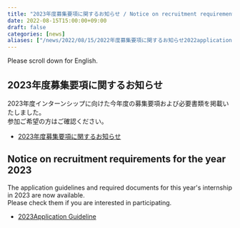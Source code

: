 ```yaml
---
title: "2023年度募集要項に関するお知らせ / Notice on recruitment requirements for the year 2023"
date: 2022-08-15T15:00:00+09:00
draft: false
categories: [news]
aliases: ["/news/2022/08/15/2022年度募集要項に関するお知らせ2022application-guideline/"]
---
```

Please scroll down for English.

## 2023年度募集要項に関するお知らせ

2023年度インターンシップに向けた今年度の募集要項および必要書類を掲載いたしました。  
参加ご希望の⽅はご確認ください。

- [2023年度募集要項に関するお知らせ](/internship/required-docs/)

## Notice on recruitment requirements for the year 2023

The application guidelines and required documents for this year's internship in 2023 are now available.  
Please check them if you are interested in participating.

- [2023Application Guideline](/internship/required-docs/)
